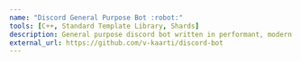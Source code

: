 ```yaml
---
name: "Discord General Purpose Bot :robot:"
tools: [C++, Standard Template Library, Shards]
description: General purpose discord bot written in performant, modern C++20
external_url: https://github.com/v-kaarti/discord-bot
---
```

